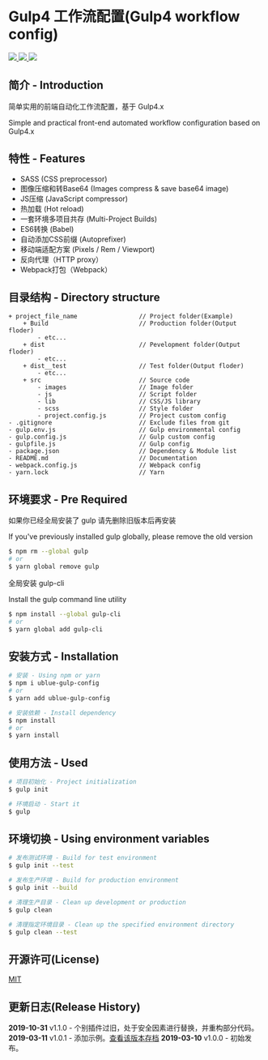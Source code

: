 # Gulp4 工作流配置(Gulp4 workflow config)

<p>
    <a href="https://travis-ci.org/zhonglimh/Ublue-gulp-config">
        <img src="https://travis-ci.org/zhonglimh/Ublue-gulp-config.svg?branch=master">
    </a>
    <a href="https://npmcharts.com/compare/ublue-gulp-config?minimal=true">
        <img src="https://img.shields.io/npm/dt/ublue-gulp-config.svg">
    </a>
    <a href="https://www.npmjs.com/package/ublue-gulp-config">
        <img src="https://img.shields.io/npm/v/ublue-gulp-config.svg">
    </a>
</p>

## 简介 - Introduction

简单实用的前端自动化工作流配置，基于 Gulp4.x

Simple and practical front-end automated workflow configuration based on Gulp4.x

## 特性 - Features
* SASS (CSS preprocessor)
* 图像压缩和转Base64 (Images compress & save base64 image)
* JS压缩 (JavaScript compressor)
* 热加载 (Hot reload)
* 一套环境多项目共存 (Multi-Project Builds)
* ES6转换 (Babel)
* 自动添加CSS前缀 (Autoprefixer)
* 移动端适配方案 (Pixels / Rem / Viewport)
* 反向代理（HTTP proxy）
* Webpack打包（Webpack）

## 目录结构 - Directory structure
```
+ project_file_name                 // Project folder(Example)
    + Build                         // Production folder(Output floder)
        - etc...
    + dist                          // Pevelopment folder(Output floder)
        - etc...
    + dist__test                    // Test folder(Output floder)
        - etc...
    + src                           // Source code
        - images                    // Image folder
        - js                        // Script folder
        - lib                       // CSS/JS library
        - scss                      // Style folder
        - project.config.js         // Project custom config
- .gitignore                        // Exclude files from git
- gulp.env.js                       // Gulp environmental config
- gulp.config.js                    // Gulp custom config
- gulpfile.js                       // Gulp config
- package.json                      // Dependency & Module list
- README.md                         // Documentation
- webpack.config.js                 // Webpack config
- yarn.lock                         // Yarn
```

## 环境要求 - Pre Required

如果你已经全局安装了 gulp 请先删除旧版本后再安装

If you've previously installed gulp globally, please remove the old version

```bash
$ npm rm --global gulp
# or
$ yarn global remove gulp
```

全局安装 gulp-cli

Install the gulp command line utility

```bash
$ npm install --global gulp-cli
# or
$ yarn global add gulp-cli
```

## 安装方式 - Installation

```bash
# 安装 - Using npm or yarn
$ npm i ublue-gulp-config
# or
$ yarn add ublue-gulp-config

# 安装依赖 - Install dependency
$ npm install
# or
$ yarn install
```

## 使用方法 - Used

```bash
# 项目初始化 - Project initialization
$ gulp init

# 环境启动 - Start it
$ gulp
```

## 环境切换 - Using environment variables

```bash
# 发布测试环境 - Build for test environment
$ gulp init --test

# 发布生产环境 - Build for production environment
$ gulp init --build

# 清理生产目录 - Clean up development or production
$ gulp clean

# 清理指定环境目录 - Clean up the specified environment directory
$ gulp clean --test
```

## 开源许可(License)
[MIT](https://opensource.org/licenses/MIT)

## 更新日志(Release History)

**2019-10-31**
v1.1.0 - 个别插件过旧，处于安全因素进行替换，并重构部分代码。
**2019-03-11**
v1.0.1 - 添加示例。[查看该版本存档](https://github.com/zhonglimh/Ublue-gulp-config/tree/v1.0.1)
**2019-03-10**
v1.0.0 - 初始发布。